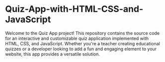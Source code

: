 # Quiz-App-with-HTML-CSS-and-JavaScript
Welcome to the Quiz App project! This repository contains the source code for an interactive and customizable quiz application implemented with HTML, CSS, and JavaScript. Whether you're a teacher creating educational quizzes or a developer looking to add a fun and engaging element to your website, this app provides a versatile solution.
